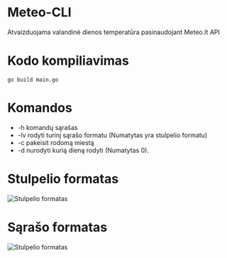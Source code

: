 # Meteo-CLI
Atvaizduojama valandinė dienos temperatūra pasinaudojant Meteo.lt API

# Kodo kompiliavimas
`go build main.go`

# Komandos
 - -h komandų sąrašas
 - -lv rodyti turinį sąrašo formatu (Numatytas yra stulpelio formatu)
 - -c <Miesto pavadinimas> pakeisit rodomą miestą
 - -d <Numeris> nurodyti kurią dieną rodyti (Numatytas 0). 

# Stulpelio formatas
![Stulpelio formatas](https://github.com/RainbowDog98/Meteo-CLI/blob/master/weather%20cloumn.png)
# Sąrašo formatas
![Stulpelio formatas](https://github.com/RainbowDog98/Meteo-CLI/blob/master/weather%20list.png)

